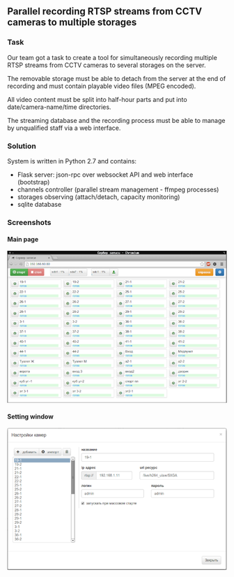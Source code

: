 ## Parallel recording RTSP streams from CCTV cameras to multiple storages 

### Task
Our team got a task to create a tool for simultaneously recording multiple RTSP streams from CCTV cameras to several storages on the server.

The removable storage must be able to detach from the server at the end of recording and must contain playable
video files (MPEG encoded).

All video content must be split into half-hour parts and put into date/camera-name/time directories.

The streaming database and the recording process must be able to manage by unqualified staff via a web interface.

### Solution

System is written in Python 2.7 and contains:

- Flask server: json-rpc over websocket API and web interface (bootstrap)
- channels controller (parallel stream management - ffmpeg processes)
- storages observing (attach/detach, capacity monitoring)
- sqlite database

### Screenshots

#### Main page
![](main.png)

#### Setting window
![](settings.png)
